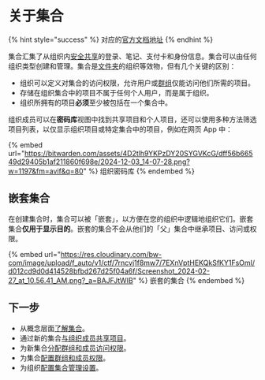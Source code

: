 # 关于集合

{% hint style="success" %}
对应的[官方文档地址](https://bitwarden.com/help/article/about-collections/)
{% endhint %}

集合汇集了从组织内[安全共享](../../../password-manager/vault-basics/organization-members/sharing.md)的登录、笔记、支付卡和身份信息。集合可以由任何组织类型创建和管理。集合是[文件夹](../../../your-vault/folders.md)的组织等效物，但有几个关键的区别：

* 组织可以定义对集合的访问权限，允许用户或[群组](../../manage-members/groups.md)仅能访问他们所需的项目。
* 存储在组织集合中的项目不属于任何个人用户，而是属于组织。
* 组织所拥有的项目**必须**至少被包括在一个集合中。

组织成员可以在**密码库**视图中找到共享项目和个人项目，还可以使用多种方法筛选项目列表，以仅显示组织项目或特定集合中的项目，例如在网页 App 中：

{% embed url="https://bitwarden.com/assets/4D2tlh9YKPzDY20SYGVKcG/dff56b66549d29405b1af211860f698e/2024-12-03_14-07-28.png?w=1197&fm=avif&q=80" %}
组织密码库
{% endembed %}

## 嵌套集合 <a href="#nested-collections" id="nested-collections"></a>

在创建集合时，集合可以被「嵌套」，以方便在您的组织中逻辑地组织它们。嵌套集合**仅用于显示目的**。嵌套的集合不会从他们的「父」集合中继承项目、访问或权限。

{% embed url="https://res.cloudinary.com/bw-com/image/upload/f_auto/v1/ctf/7rncvj1f8mw7/7EXnVptHEKQkSfKY1FsOmI/d012cd9d0d414528bfbd267d25f04a6f/Screenshot_2024-02-27_at_10.56.41_AM.png?_a=BAJFJtWIB" %}
嵌套的集合
{% endembed %}

## 下一步 <a href="#next-steps" id="next-steps"></a>

* 从概念层面[了解集合](about-collections.md)。
* 通过新的集合[与组织成员共享项目](../../../password-manager/vault-basics/organization-members/sharing.md)。
* 为新集合[分配群组和成员访问权限](assign-users-to-collections.md)。
* 为集合[配置群组和成员权限](collection-permissions.md)。
* 为组织[配置集合管理设置](collection-settings.md)。
